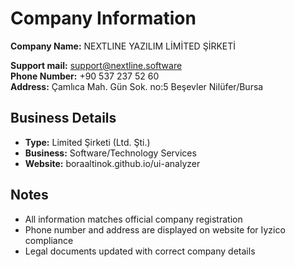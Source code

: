 # Company Information

**Company Name:** NEXTLINE YAZILIM LİMİTED ŞİRKETİ

**Support mail:** support@nextline.software  
**Phone Number:** +90 537 237 52 60  
**Address:** Çamlıca Mah. Gün Sok. no:5 Beşevler Nilüfer/Bursa

## Business Details
- **Type:** Limited Şirketi (Ltd. Şti.)
- **Business:** Software/Technology Services
- **Website:** boraaltinok.github.io/ui-analyzer

## Notes
- All information matches official company registration
- Phone number and address are displayed on website for Iyzico compliance
- Legal documents updated with correct company details